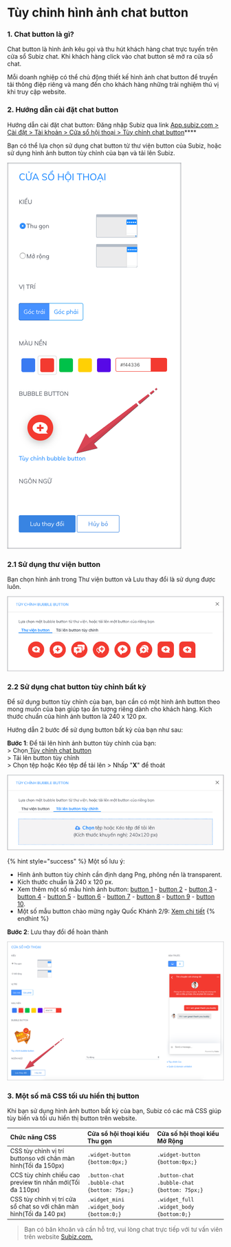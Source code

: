 # Tùy chỉnh hình ảnh chat button

### 1. Chat button là gì?

Chat button là hình ảnh kêu gọi và thu hút khách hàng chat trực tuyến trên cửa sổ Subiz chat. Khi khách hàng click vào chat button sẽ mở ra cửa sổ chat.

Mỗi doanh nghiệp có thể chủ động thiết kế hình ảnh chat button để truyền tải thông điệp riêng và mang đến cho khách hàng những trải nghiệm thú vị khi truy cập website.

### 2. Hướng dẫn cài đặt chat button

Hướng dẫn cài đặt chat button: Đăng nhập Subiz qua link [App.subiz.com &gt; Cài đặt &gt; Tài khoản &gt; Cửa sổ hội thoại &gt; Tùy chỉnh chat button](https://app.subiz.com/settings/widget-setting)\*\*\*\*

Bạn có thể lựa chọn sử dụng chat button từ thư viện button của Subiz, hoặc sử dụng hình ảnh button tùy chỉnh của bạn và tải lên Subiz.

![T&#xF9;y ch&#x1EC9;nh bubble button](../../../.gitbook/assets/1.-edit-button.png)

### **2.1 Sử dụng thư viện button**

Bạn chọn hình ảnh trong Thư viện button và Lưu thay đổi là sử dụng được luôn.

![Th&#x1B0; vi&#x1EC7;n button c&#x1EE7;a Subiz](../../../.gitbook/assets/2.-library.png)

### **2.2 Sử dụng chat button tùy chỉnh bất kỳ**

Để sử dụng button tùy chỉnh của bạn, bạn cần có một hình ảnh button theo mong muốn của bạn giúp tạo ấn tượng riêng dành cho khách hàng. Kích thước chuẩn của hình ảnh button là 240 x 120 px.

Hướng dẫn 2 bước để sử dụng button bất kỳ của bạn như sau:

**Bước 1**: Để tải lên hình ảnh button tùy chỉnh của bạn:  
              &gt; Chọn[ Tùy chỉnh chat button ](https://app.subiz.com/settings/widget-setting)  
              &gt; Tải lên button tùy chỉnh   
              &gt; Chọn tệp hoặc Kéo tệp để tải lên &gt; Nhấp "**X**" để thoát   


![T&#x1EA3;i l&#xEA;n button t&#xF9;y ch&#x1EC9;nh](../../../.gitbook/assets/3.-upload-button.png)

{% hint style="success" %}
Một số lưu ý:

* Hình ảnh button tùy chỉnh cần định dạng Png, phông nền là transparent.
* Kích thước chuẩn là 240 x 120 px.
* Xem thêm một số mẫu hình ảnh button: [button 1](https://filev4.subiz.com/fiqcggngypeovdudlqyu-button_chat_01.png) -  [button 2](https://filev4.subiz.com/fiqcgvyibtxjcxnbjysc-button1_vn.png) - [button 3](https://filev4.subiz.com/fiqcggnolwzgyzltheem-button_chat_05.png) - [button 4](https://filev4.subiz.com/fiqcgvyssbundnpuqkqs-button4_vn.png) -  [button 5](https://filev4.subiz.com/fiqcqpihreurxviwekol-artboard_1_copy_9.png) - [button 6](https://filev4.subiz.com/fiqcqpimprgfdctpdtht-artboard_1_copy_10.png) -  [button 7](https://filev4.subiz.com/fiqcqpitaljpxccvhmow-artboard_1_copy_11.png) - [button 8](https://filev4.subiz.com/fiqcggnpqqrmggiofklb-button_chat_07.png) - [button 9](https://filev4.subiz.com/fiqcgvyqfhiokhwiqmnz-button3_en.png) - [button 10](https://filev4.subiz.com/fiqcgvysbxbykjcrorum-button4_en.png).
* Một số mẫu button chào mừng ngày Quốc Khánh 2/9: [Xem chi tiết](https://subiz.com/blog/viet-nam-tren-website-cua-ban.html)
{% endhint %}

**Bước 2**: Lưu thay đổi để hoàn thành

![L&#x1B0;u thay &#x111;&#x1ED5;i t&#xF9;y ch&#x1EC9;nh bubble button](../../../.gitbook/assets/5.-save.png)

### 3. Một số mã CSS tối ưu hiển thị button 

Khi bạn sử dụng hình ảnh button bất kỳ của bạn, Subiz có các mã CSS giúp tùy biến và tối ưu hiển thị button trên website.

| Chức năng CSS | Cửa sổ hội thoại kiểu Thu gọn | Cửa số hội thoại kiểu Mở Rộng |
| :--- | :--- | :--- |
| CSS tùy chỉnh vị trí buttonso với chân màn hình\(Tối đa 150px\) | `.widget-button {bottom:0px;}` | `.widget-button {bottom:0px;}` |
| CCS tùy chỉnh chiều cao  preview tin nhắn mới\(Tối đa 110px\) | `.button-chat .bubble-chat {bottom: 75px;}` | `.button-chat .bubble-chat {bottom: 75px;}` |
| CSS tùy chỉnh vị trí cửa sổ chat so với chân màn hình\(Tối đa 140 px\) | `.widget_mini .widget_body {bottom:0;}` | `.widget_full .widget_body {bottom:0;}` |



> Bạn có băn khoăn và cần hỗ trợ, vui lòng chat trực tiếp với tư vấn viên trên website [Subiz.com.](https://subiz.com/vi/feature.html)


